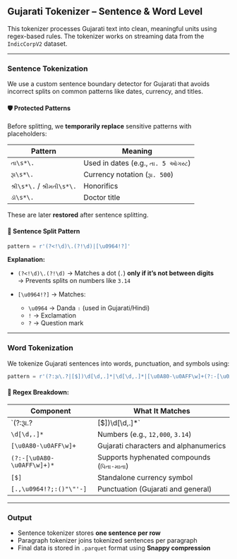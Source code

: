 ## Gujarati Tokenizer – Sentence & Word Level

This tokenizer processes Gujarati text into clean, meaningful units using regex-based rules. The tokenizer works on streaming data from the `IndicCorpV2` dataset.

---

### Sentence Tokenization

We use a custom sentence boundary detector for Gujarati that avoids incorrect splits on common patterns like dates, currency, and titles.

#### 🛡️ Protected Patterns

Before splitting, we **temporarily replace** sensitive patterns with placeholders:

| Pattern | Meaning |
|--------|---------|
| `તા\s*\.` | Used in dates (e.g., `તા. 5 ઓગસ્ટ`) |
| `રૂા\s*\.` | Currency notation (`રૂા. 500`) |
| `શ્રી\s*\.` / `શ્રીમતી\s*\.` | Honorifics |
| `ડૉ\s*\.` | Doctor title |

These are later **restored** after sentence splitting.

#### 📍 Sentence Split Pattern

```python
pattern = r'(?<!\d)\.(?!\d)|[\u0964!?]'
```

**Explanation:**

- `(?<!\d)\.(?!\d)` → Matches a dot (`.`) **only if it’s not between digits**  
  → Prevents splits on numbers like `3.14`

- `[\u0964!?]` → Matches:
  - `\u0964` → Danda `।` (used in Gujarati/Hindi)
  - `!` → Exclamation
  - `?` → Question mark

---

### Word Tokenization

We tokenize Gujarati sentences into words, punctuation, and symbols using:

```python
pattern = r'(?:રૂા\.?|[$])\d[\d,.]*|\d[\d,.]*|[\u0A80-\u0AFF\w]+(?:-[\u0A80-\u0AFF\w]+)*|[$]|[.,\u0964!?;:()"\"'-]'
```

#### 🧠 Regex Breakdown:

| Component | What It Matches |
|----------|------------------|
| `(?:રૂા\.?|[$])\d[\d,.]*` | Currency like `રૂા.500` or `$500` |
| `\d[\d,.]*` | Numbers (e.g., `12,000`, `3.14`) |
| `[\u0A80-\u0AFF\w]+` | Gujarati characters and alphanumerics |
| `(?:-[\u0A80-\u0AFF\w]+)*` | Supports hyphenated compounds (`પિતા-માતા`) |
| `[$]` | Standalone currency symbol |
| `[.,\u0964!?;:()"\"'-]` | Punctuation (Gujarati and general)

---

### Output

- Sentence tokenizer stores **one sentence per row**
- Paragraph tokenizer joins tokenized sentences per paragraph
- Final data is stored in `.parquet` format using **Snappy compression**
